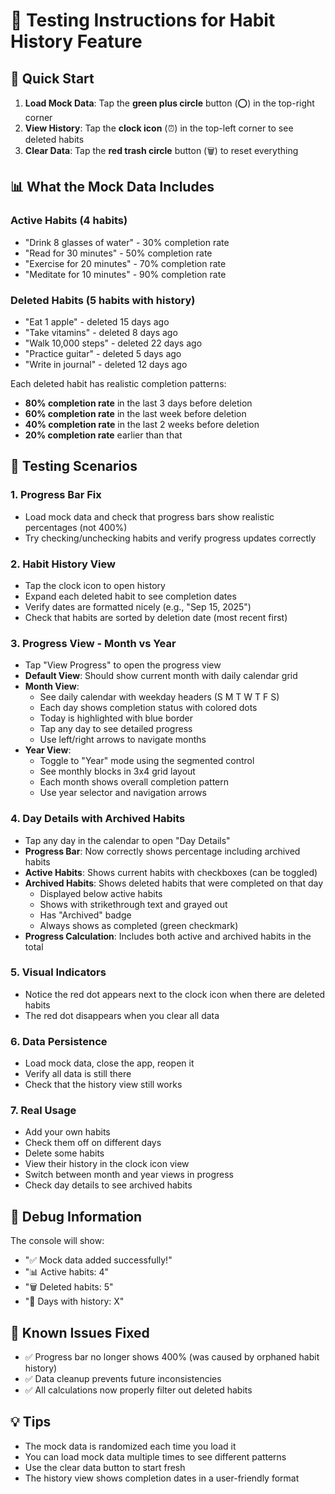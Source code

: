 # 🧪 Testing Instructions for Habit History Feature

## 🚀 Quick Start

1. **Load Mock Data**: Tap the **green plus circle** button (⭕) in the top-right corner
2. **View History**: Tap the **clock icon** (⏰) in the top-left corner to see deleted habits
3. **Clear Data**: Tap the **red trash circle** button (🗑️) to reset everything

## 📊 What the Mock Data Includes

### Active Habits (4 habits)
- "Drink 8 glasses of water" - 30% completion rate
- "Read for 30 minutes" - 50% completion rate  
- "Exercise for 20 minutes" - 70% completion rate
- "Meditate for 10 minutes" - 90% completion rate

### Deleted Habits (5 habits with history)
- "Eat 1 apple" - deleted 15 days ago
- "Take vitamins" - deleted 8 days ago
- "Walk 10,000 steps" - deleted 22 days ago
- "Practice guitar" - deleted 5 days ago
- "Write in journal" - deleted 12 days ago

Each deleted habit has realistic completion patterns:
- **80% completion rate** in the last 3 days before deletion
- **60% completion rate** in the last week before deletion
- **40% completion rate** in the last 2 weeks before deletion
- **20% completion rate** earlier than that

## 🎯 Testing Scenarios

### 1. **Progress Bar Fix**
- Load mock data and check that progress bars show realistic percentages (not 400%)
- Try checking/unchecking habits and verify progress updates correctly

### 2. **Habit History View**
- Tap the clock icon to open history
- Expand each deleted habit to see completion dates
- Verify dates are formatted nicely (e.g., "Sep 15, 2025")
- Check that habits are sorted by deletion date (most recent first)

### 3. **Progress View - Month vs Year**
- Tap "View Progress" to open the progress view
- **Default View**: Should show current month with daily calendar grid
- **Month View**: 
  - See daily calendar with weekday headers (S M T W T F S)
  - Each day shows completion status with colored dots
  - Today is highlighted with blue border
  - Tap any day to see detailed progress
  - Use left/right arrows to navigate months
- **Year View**: 
  - Toggle to "Year" mode using the segmented control
  - See monthly blocks in 3x4 grid layout
  - Each month shows overall completion pattern
  - Use year selector and navigation arrows

### 4. **Day Details with Archived Habits**
- Tap any day in the calendar to open "Day Details"
- **Progress Bar**: Now correctly shows percentage including archived habits
- **Active Habits**: Shows current habits with checkboxes (can be toggled)
- **Archived Habits**: Shows deleted habits that were completed on that day
  - Displayed below active habits
  - Shows with strikethrough text and grayed out
  - Has "Archived" badge
  - Always shows as completed (green checkmark)
- **Progress Calculation**: Includes both active and archived habits in the total

### 5. **Visual Indicators**
- Notice the red dot appears next to the clock icon when there are deleted habits
- The red dot disappears when you clear all data

### 6. **Data Persistence**
- Load mock data, close the app, reopen it
- Verify all data is still there
- Check that the history view still works

### 7. **Real Usage**
- Add your own habits
- Check them off on different days
- Delete some habits
- View their history in the clock icon view
- Switch between month and year views in progress
- Check day details to see archived habits

## 🔧 Debug Information

The console will show:
- "✅ Mock data added successfully!"
- "📊 Active habits: 4"
- "🗑️ Deleted habits: 5" 
- "📅 Days with history: X"

## 🐛 Known Issues Fixed

- ✅ Progress bar no longer shows 400% (was caused by orphaned habit history)
- ✅ Data cleanup prevents future inconsistencies
- ✅ All calculations now properly filter out deleted habits

## 💡 Tips

- The mock data is randomized each time you load it
- You can load mock data multiple times to see different patterns
- Use the clear data button to start fresh
- The history view shows completion dates in a user-friendly format
